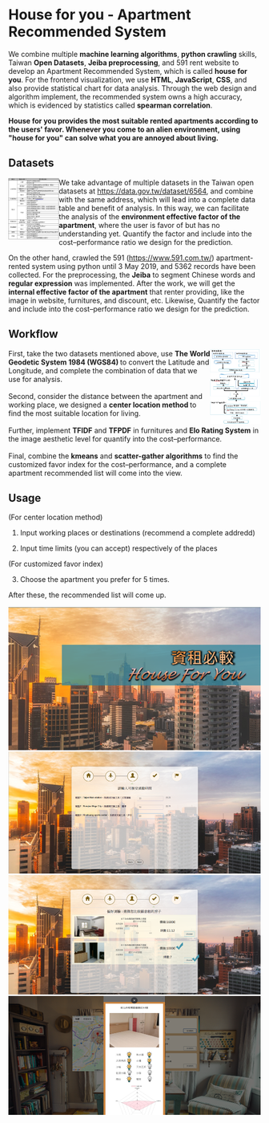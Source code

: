 
<link rel="stylesheet" href="/github_img/myCSS.css">

# House for you - Apartment Recommended System


We combine multiple <b>machine learning algorithms</b>, <b>python crawling</b> skills, Taiwan <b>Open Datasets</b>, <b>Jeiba preprocessing</b>, 
and 591 rent website to develop an Apartment Recommended System, which is called <b>house for you</b>. For the frontend visualization, we
use <b>HTML</b>, <b>JavaScript</b>, <b>CSS</b>, and also provide statistical chart for data analysis. Through the web design and algorithm implement, 
the recommended system owns a high accuracy, which is evidenced by statistics called <b>spearman correlation</b>.

<b>House for you provides the most suitable rented apartments according to the users' favor. 
Whenever you come to an alien environment, using "house for you" can solve what you are annoyed about living.</b>


## Datasets

<div>
  
  <img src="github_img/dataset1.png" style="width:20% ;float:left" align="left">    

  We take advantage of multiple datasets in the Taiwan open datasets at https://data.gov.tw/dataset/6564, 
  and combine with the same address, which will lead into a complete data table and benefit of analysis. 
  In this way, we can facilitate the analysis of the <b>environment effective factor of the apartment</b>, 
  where the user is favor of but has no understanding yet. Quantify the factor and include into the 
  cost–performance ratio we design for the prediction.

  
  On the other hand, crawled the 591 (https://www.591.com.tw/) apartment-rented system using python until
  3 May 2019, and 5362 records have been collected. For the preprocessing, the <b>Jeiba</b> to segment Chinese words
  and <b>regular expression</b> was implemented. After the work, we will get the <b>internal effective factor of the 
  apartment</b> that renter providing, like the image in website, furnitures, and discount, etc. Likewise, Quantify the factor 
  and include into the cost–performance ratio we design for the prediction.


</div>

## Workflow

<div>
<img src="github_img/workflow_houseForu.png" style="width:20% ;float:right" align="right">   
  
  First, take the two datasets mentioned above, use <b> The World Geodetic System 1984 (WGS84) </b> to convert the 
  Latitude and Longitude, and complete the combination of data that we use for analysis. 
  <br><br>
  Second, consider the distance between the apartment and working place, we designed a <b>center location method </b>to find the most 
  suitable location for living. 
  <br><br>
  Further, implement <b>TFIDF</b> and <b>TFPDF</b> in furnitures and <b>Elo Rating System</b> in the image aesthetic level for quantify into the cost–performance. 
  <br><br>
  Final, combine the <b>kmeans</b> and <b>scatter-gather algorithms</b> to find the customized favor index for the cost–performance, and a complete apartment recommended
  list will come into the view.
  <br>  
  
</div>


## Usage

(For center location method)

1. Input working places or destinations (recommend a complete addredd)

2. Input time limits (you can accept) respectively of the places

(For customized favor index)

3. Choose the apartment you prefer for 5 times.



After these, the recommended list will come up.



<div class="row">
  <div class="column">
    <img src="github_img/houseForu1.png">
  </div>
  <div class="column">
    <img src="github_img/houseForu2.png" >   
  </div>
  <div class="column">
    <img src="github_img/houseForu3.png" >
  </div>
  <div class="column">
    <img src="github_img/houseForu4.png" >    
  </div>
</div>


